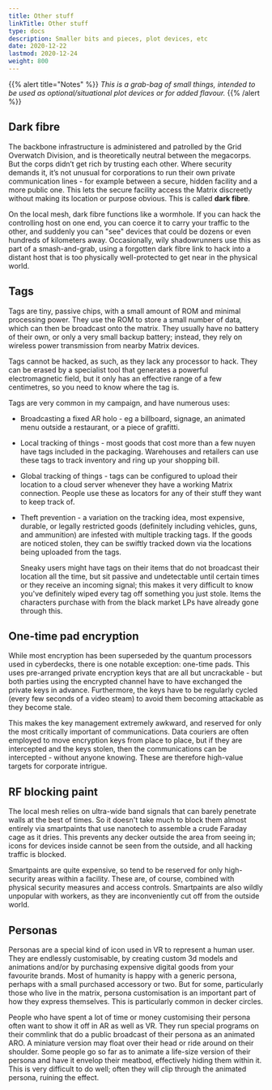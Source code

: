 ```yaml
---
title: Other stuff
linkTitle: Other stuff
type: docs
description: Smaller bits and pieces, plot devices, etc
date: 2020-12-22
lastmod: 2020-12-24
weight: 800
---
```


{{% alert title="Notes" %}}
*This is a grab-bag of small things, intended to be used as optional/situational plot devices or for added flavour.*
{{% /alert %}} 

## Dark fibre

The backbone infrastructure is administered and patrolled by the Grid Overwatch Division, and is theoretically neutral between the megacorps. But the corps didn’t get rich by trusting each other. Where security demands it, it’s not unusual for corporations to run their own private communication lines - for example between a secure, hidden facility and a more public one. This lets the secure facility access the Matrix discreetly without making its location or purpose obvious. This is called **dark fibre**.

On the local mesh, dark fibre functions like a wormhole. If you can hack the controlling host on one end, you can coerce it to carry your traffic to the other, and suddenly you can "see" devices that could be dozens or even hundreds of kilometers away. Occasionally, wily shadowrunners use this as part of a smash-and-grab, using a forgotten dark fibre link to hack into a distant host that is too physically well-protected to get near in the physical world.

## Tags

Tags are tiny, passive chips, with a small amount of ROM and minimal processing power. They use the ROM to store a small number of data, which can then be broadcast onto the matrix. They usually have no battery of their own, or only a very small backup battery; instead, they rely on wireless power transmission from nearby Matrix devices.

Tags cannot be hacked, as such, as they lack any processor to hack. They can be erased by a specialist tool that generates a powerful electromagnetic field, but it only has an effective range of a few centimetres, so you need to know where the tag is.

Tags are very common in my campaign, and have numerous uses:

* Broadcasting a fixed AR holo - eg a billboard, signage, an animated menu outside a restaurant, or a piece of grafitti.
* Local tracking of things - most goods that cost more than a few nuyen have tags included in the packaging. Warehouses and retailers can use these tags to track inventory and ring up your shopping bill.
* Global tracking of things - tags can be configured to upload their location to a cloud server whenever they have a working Matrix connection. People use these as locators for any of their stuff they want to keep track of. 
* Theft prevention - a variation on the tracking idea, most expensive, durable, or legally restricted goods (definitely including vehicles, guns, and ammunition) are infested with multiple tracking tags. If the goods are noticed stolen, they can be swiftly tracked down via the locations being uploaded from the tags. 

	Sneaky users might have tags on their items that do not broadcast their location all the time, but sit passive and undetectable until certain times or they receive an incoming signal; this makes it very difficult to know you've definitely wiped every tag off something you just stole. Items the characters purchase with from the black market LPs have already gone through this.

## One-time pad encryption

While most encryption has been superseded by the quantum processors used in cyberdecks, there is one notable exception: one-time pads. This uses pre-arranged private encryption keys that are all but uncrackable - but both parties using the encrypted channel have to have exchanged the private keys in advance. Furthermore, the keys have to be regularly cycled (every few seconds of a video steam) to avoid them becoming attackable as they become stale.

This makes the key management extremely awkward, and reserved for only the most critically important of communications. Data couriers are often employed to move encryption keys from place to place, but if they are intercepted and the keys stolen, then the communications can be intercepted - without anyone knowing. These are therefore high-value targets for corporate intrigue.

## RF blocking paint

The local mesh relies on ultra-wide band signals that can barely penetrate walls at the best of times. So it doesn't take much to block them almost entirely via smartpaints that use nanotech to assemble a crude Faraday cage as it dries. This prevents any decker outside the area from seeing in; icons for devices inside cannot be seen from the outside, and all hacking traffic is blocked. 

Smartpaints are quite expensive, so tend to be reserved for only high-security areas within a facility. These are, of course, combined with physical security measures and access controls. Smartpaints are also wildly unpopular with workers, as they are inconveniently cut off from the outside world. 

## Personas

Personas are a special kind of icon used in VR to represent a human user. They are endlessly customisable, by creating custom 3d models and animations and/or by purchasing expensive digital goods from your favourite brands. Most of humanity is happy with a generic persona, perhaps with a small purchased accessory or two. But for some, particularly those who live in the matrix, persona customisation is an important part of how they express themselves. This is particularly common in decker circles.

People who have spent a lot of time or money customising their persona often want to show it off in AR as well as VR. They run special programs on their commlink that do a public broadcast of their persona as an animated ARO. A miniature version may float over their head or ride around on their shoulder. Some people go so far as to animate a life-size version of their persona and have it envelop their meatbod, effectively hiding them within it. This is very difficult to do well;  often they will clip through the animated persona, ruining the effect.